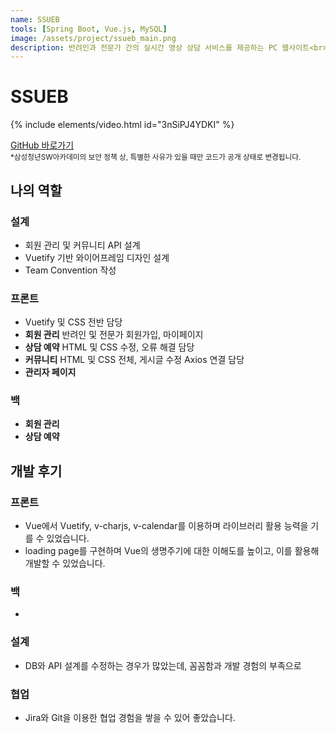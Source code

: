 ```yaml
---
name: SSUEB
tools: [Spring Boot, Vue.js, MySQL]
image: /assets/project/ssueb_main.png
description: 반려인과 전문가 간의 실시간 영상 상담 서비스를 제공하는 PC 웹사이트<br>[삼성청년SW아카데미 공통PJT]
---
```


# SSUEB

{% include elements/video.html id="3nSiPJ4YDKI" %}

[GitHub 바로가기](https://github.com/Jeeyoun-S/SSUEB)   
<sup>*삼성청년SW아카데미의 보안 정책 상, 특별한 사유가 있을 때만 코드가 공개 상태로 변경됩니다.</sup>

## 나의 역할
### 설계
- 회원 관리 및 커뮤니티 API 설계  
- Vuetify 기반 와이어프레임 디자인 설계  
- Team Convention 작성  
### 프론트
- Vuetify 및 CSS 전반 담당  
- **회원 관리** 반려인 및 전문가 회원가입, 마이페이지  
- **상담 예약** HTML 및 CSS 수정, 오류 해결 담당  
- **커뮤니티** HTML 및 CSS 전체, 게시글 수정 Axios 연결 담당  
- **관리자 페이지**  
### 백
- **회원 관리**  
- **상담 예약**  

## 개발 후기
### 프론트
- Vue에서 Vuetify, v-charjs, v-calendar를 이용하며 라이브러리 활용 능력을 기를 수 있었습니다.
- loading page를 구현하며 Vue의 생명주기에 대한 이해도를 높이고, 이를 활용해 개발할 수 있었습니다.  
### 백
-   
### 설계
- DB와 API 설계를 수정하는 경우가 많았는데, 꼼꼼함과 개발 경험의 부족으로  
### 협업
- Jira와 Git을 이용한 협업 경험을 쌓을 수 있어 좋았습니다.  